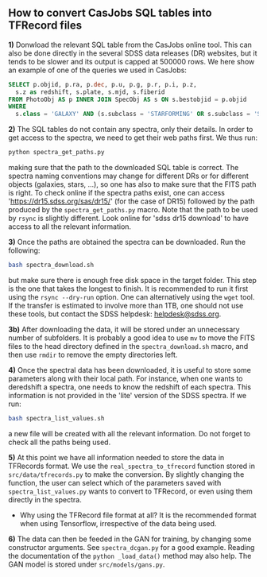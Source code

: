 ## How to convert CasJobs SQL tables into TFRecord files ##

**1)** Donwload the relevant SQL table from the CasJobs online tool. This can also be done directly in the several SDSS data releases (DR) websites, but it tends to be slower and its output is capped at 500000 rows. We here show an example of one of the queries we used in CasJobs: 

```sql
SELECT p.objid, p.ra, p.dec, p.u, p.g, p.r, p.i, p.z,
  s.z as redshift, s.plate, s.mjd, s.fiberid 
FROM PhotoObj AS p INNER JOIN SpecObj AS s ON s.bestobjid = p.objid
WHERE 
  s.class = 'GALAXY' AND (s.subclass = 'STARFORMING' OR s.subclass = 'STARBURST')
```

**2)** The SQL tables do not contain any spectra, only their details. In order to get access to the spectra, we need to get their web paths first. We thus run:

```bash
python spectra_get_paths.py
```

making sure that the path to the downloaded SQL table is correct. The spectra naming conventions may change for different DRs or for different objects (galaxies, stars, ...), so one has also to make sure that the FITS path is right. To check online if the spectra paths exist, one can access 'https://dr15.sdss.org/sas/dr15/' (for the case of DR15) followed by the path produced by the ```spectra_get_paths.py``` macro. Note that the path to be used by ```rsync``` is slightly different. Look online for 'sdss dr15 download' to have access to all the relevant information. 

**3)** Once the paths are obtained the spectra can be downloaded. Run the following:

```bash
bash spectra_download.sh
```

but make sure there is enough free disk space in the target folder. This step is the one that takes the longest to finish. It is recommended to run it first using the ```rsync --dry-run``` option. One can alternatively using the ```wget``` tool. If the transfer is estimated to involve more than 1TB, one should not use these tools, but contact the SDSS helpdesk: helpdesk@sdss.org.

**3b)** After downloading the data, it will be stored under an unnecessary number of subfolders. It is probably a good idea to use ```mv``` to move the FITS files to the head directory defined in the ```spectra_download.sh``` macro, and then use ```rmdir``` to remove the empty directories left.


**4)** Once the spectral data has been downloaded, it is useful to store some parameters along with their local path. For instance, when one wants to deredshift a spectra, one needs to know the redshift of each spectra. This information is not provided in the 'lite' version of the SDSS spectra. If we run:

```bash
bash spectra_list_values.sh
```

a new file will be created with all the relevant information. Do not forget to check all the paths being used.

**5)** At this point we have all information needed to store the data in TFRecords format. We use the ```real_spectra_to_tfrecord``` function stored in ```src/data/tfrecords.py``` to make the conversion. By slightly changing the function, the user can select which of the parameters saved with ```spectra_list_values.py``` wants to convert to TFRecord, or even using them directly in the spectra.

* Why using the TFRecord file format at all? It is the recommended format when using Tensorflow, irrespective of the data being used.

**6)** The data can then be feeded in the GAN for training, by changing some constructor arguments. See ```spectra_dcgan.py``` for a good example. Reading the documentation of the ```python _load_data()``` method may also help. The GAN model is stored under ```src/models/gans.py```.

